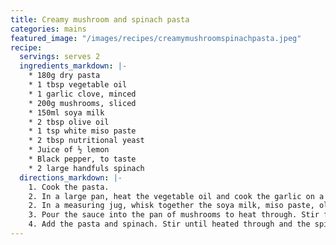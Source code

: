 ```yaml
---
title: Creamy mushroom and spinach pasta
categories: mains
featured_image: "/images/recipes/creamymushroomspinachpasta.jpeg"
recipe:
  servings: serves 2
  ingredients_markdown: |-
    * 180g dry pasta
    * 1 tbsp vegetable oil
    * 1 garlic clove, minced
    * 200g mushrooms, sliced
    * 150ml soya milk
    * 2 tbsp olive oil
    * 1 tsp white miso paste
    * 2 tbsp nutritional yeast
    * Juice of ½ lemon
    * Black pepper, to taste
    * 2 large handfuls spinach
  directions_markdown: |-
    1. Cook the pasta.
    2. In a large pan, heat the vegetable oil and cook the garlic on a medium heat for 1 minute. Add the mushrooms and cook for 5-10 minutes.
    2. In a measuring jug, whisk together the soya milk, miso paste, olive oil, nutritional yeast and seasoning. Add more milk as needed.
    3. Pour the sauce into the pan of mushrooms to heat through. Stir frequently until slightly thickened. Stir in the lemon juice and simmer for a few more minutes.
    4. Add the pasta and spinach. Stir until heated through and the spinach has wilted. Season to taste.
---
```

